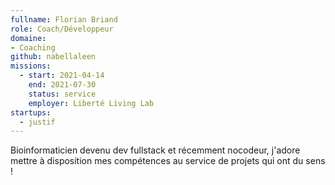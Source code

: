 ```yaml
---
fullname: Florian Briand
role: Coach/Développeur
domaine: 
- Coaching
github: nabellaleen
missions:
  - start: 2021-04-14
    end: 2021-07-30
    status: service
    employer: Liberté Living Lab
startups:
  - justif
---
```


Bioinformaticien devenu dev fullstack et récemment nocodeur, j'adore mettre à disposition mes compétences au service de projets qui ont du sens !
